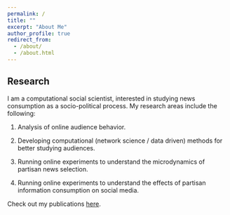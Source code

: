 ```yaml
---
permalink: /
title: ""
excerpt: "About Me"
author_profile: true
redirect_from: 
  - /about/
  - /about.html
---
```

## Research

I am a computational social scientist, interested in studying news consumption as a socio-political process. My research areas include the following:

1. Analysis of online audience behavior.

2. Developing computational (network science / data driven) methods for better studying audiences.

3. Running online experiments to understand the microdynamics of partisan news selection.

4. Running online experiments to understand the effects of partisan information consumption on social media.

Check out my publications [here](./publications).
<!--stackedit_data:
eyJoaXN0b3J5IjpbNDM0Nzc1OTE3LDg3MTE3Nzk0NCwtMjAyOT
g3OTYzOSwtNzIyNTc4Nzc5LC0yMDI5ODc5NjM5XX0=
-->